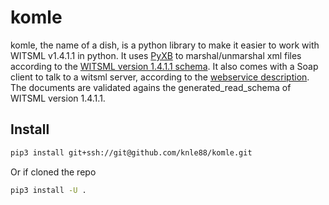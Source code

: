 # komle

komle, the name of a dish, is a python library to make it easier to work with WITSML v1.4.1.1 in python. It uses [PyXB](http://pyxb.sourceforge.net/) to marshal/unmarshal xml files according to the [WITSML version 1.4.1.1 schema](http://w3.energistics.org/schema/WITSML_v1.4.1.1_Data_Schema/witsml_v1.4.1.1_data/index_witsml_schema.html). It also comes with a Soap client to talk to a witsml server, according to the [webservice description](http://w3.energistics.org/schema/witsml_v1.4.0_api/WMLS.WSDL). The documents are validated agains the generated_read_schema of WITSML version 1.4.1.1.

## Install

``` bash
pip3 install git+ssh://git@github.com/knle88/komle.git
```
Or if cloned the repo

``` bash
pip3 install -U .
```